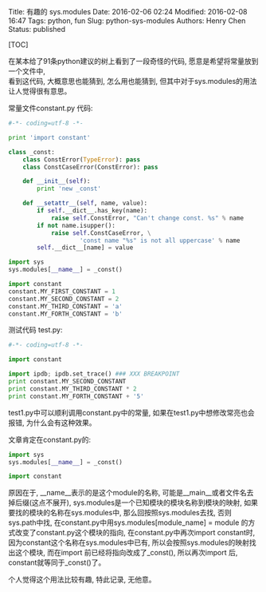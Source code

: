 Title: 有趣的 sys.modules
Date: 2016-02-06 02:24
Modified: 2016-02-08 16:47
Tags: python, fun
Slug: python-sys-modules
Authors: Henry Chen
Status: published

[TOC]

在某本给了91条python建议的树上看到了一段奇怪的代码, 愿意是希望将常量放到一个文件中,   
看到这代码, 大概意思也能猜到, 怎么用也能猜到, 但其中对于sys.modules的用法让人觉得很有意思。

常量文件constant.py 代码:  
```python
#-*- coding=utf-8 -*-

print 'import constant'

class _const:
    class ConstError(TypeError): pass
    class ConstCaseError(ConstError): pass

    def __init__(self):
        print 'new _const'

    def __setattr__(self, name, value):
        if self.__dict__.has_key(name):
            raise self.ConstError, "Can't change const. %s" % name
        if not name.isupper():
            raise self.ConstCaseError, \
                    'const name "%s" is not all uppercase' % name
        self.__dict__[name] = value

import sys
sys.modules[__name__] = _const()

import constant
constant.MY_FIRST_CONSTANT = 1
constant.MY_SECOND_CONSTANT = 2
constant.MY_THIRD_CONSTANT = 'a'
constant.MY_FORTH_CONSTANT = 'b'
```
             
测试代码 test.py:  
```python
#-*- coding=utf-8 -*-

import constant

import ipdb; ipdb.set_trace() ### XXX BREAKPOINT
print constant.MY_SECOND_CONSTANT
print constant.MY_THIRD_CONSTANT * 2
print constant.MY_FORTH_CONSTANT + '5'
```

test1.py中可以顺利调用constant.py中的常量, 如果在test1.py中想修改常亮也会报错, 
为什么会有这种效果。

文章肯定在constant.py的:  
```python
import sys
sys.modules[__name__] = _const()

import constant
```  

原因在于, __name__表示的是这个module的名称, 可能是__main__或者文件名去掉后缀(这点不展开), sys.modules是一个已知模块的模块名称到模块的映射, 如果要找的模块的名称在sys.modules中, 那么回按照sys.modules去找, 否则sys.path中找, 在constant.py中用sys.modules[module_name] = module 的方式改变了constant.py这个模块的指向, 在constant.py中再次import constant时, 因为constant这个名称在sys.modules中已有, 所以会按照sys.modules的映射找出这个模块, 而在import 前已经将指向改成了_const(), 所以再次import 后, constant就等同于_const()了。

个人觉得这个用法比较有趣, 特此记录, 无他意。
